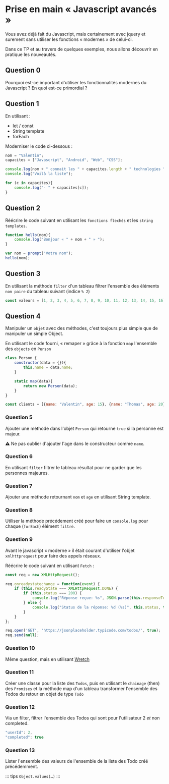 # Prise en main « Javascript avancés »

Vous avez déjà fait du Javascript, mais certainement avec jquery et surement sans utiliser les fonctions « modernes » de celui-ci.

Dans ce TP et au travers de quelques exemples, nous allons découvrir en pratique les nouveautés.

## Question 0

Pourquoi est-ce important d'utiliser les fonctionnalités modernes du Javascript ? En quoi est-ce primordial ?

## Question 1

En utilisant :

- let / const
- String template
- forEach

Moderniser le code ci-dessous :

```javascript
nom = "Valentin";
capacites = ["Javascript", "Android", "Web", "CSS"];

console.log(nom + " connait les " + capacites.length + " technologies ");
console.log("Voilà la liste");

for (c in capacites){
    console.log("- " + capacites[c]);
}
```

## Question 2

Réécrire le code suivant en utilisant les `fonctions flechés` et les `string templates`.

```javascript
function hello(nom){
    console.log("Bonjour « " + nom + " » ");
}

var nom = prompt("Votre nom");
hello(nom);
```

## Question 3

En utilisant la méthode `filter` d'un tableau filtrer l'ensemble des éléments `non paire` du tableau suivant (indice `% 2`)

```javascript
const valeurs = [1, 2, 3, 4, 5, 6, 7, 8, 9, 10, 11, 12, 13, 14, 15, 16];
```

## Question 4

Manipuler un `objet` avec des méthodes, c'est toujours plus simple que de manipuler un simple Object.

En utilisant le code fourni, « remaper » grâce à la fonction `map` l'ensemble des `objects` en `Person`

```javascript
class Person {
    constructor(data = {}){
        this.name = data.name;
    }

    static map(data){
        return new Person(data);
    }
}

const clients = [{name: "Valentin", age: 15}, {name: "Thomas", age: 20}, {name: "John", age: 38}];
```

### Question 5

Ajouter une méthode dans l'objet `Person` qui retourne `true` si la personne est majeur.

⚠️ Ne pas oublier d'ajouter l'age dans le constructeur comme `name`.

### Question 6

En utilisant `filter` filtrer le tableau résultat pour ne garder que les personnes majeures.

### Question 7

Ajouter une méthode retournant `nom` et `age` en utilisant String template.

### Question 8

Utiliser la méthode précédement créé pour faire un `console.log` pour chaque (`forEach`) élément `filtré`.

### Question 9

Avant le javascript « moderne » il était courant d'utiliser l'objet `xmlhttprequest` pour faire des appels réseaux.

Réécrire le code suivant en utilisant `Fetch` :

```javascript
const req = new XMLHttpRequest();

req.onreadystatechange = function(event) {
    if (this.readyState === XMLHttpRequest.DONE) {
        if (this.status === 200) {
            console.log("Réponse reçue: %s", JSON.parse(this.responseText));
        } else {
            console.log("Status de la réponse: %d (%s)", this.status, this.statusText);
        }
    }
};

req.open('GET', 'https://jsonplaceholder.typicode.com/todos/', true);
req.send(null);
```

### Question 10

Même question, mais en utilisant [Wretch](https://elbywan.github.io/wretch/)

### Question 11

Créer une classe pour la liste des `Todos`, puis en utilisant le `chainage` (then) des `Promises` et la méthode map d'un tableau transformer l'ensemble des Todos du retour en objet de type `Todo`

### Question 12

Via un filter, filtrer l'ensemble des Todos qui sont pour l'utilisateur 2 *et* non completed.

```javascript
"userId": 2,
"completed": true
```

### Question 13

Lister l'ensemble des valeurs de l'ensemble de la liste des Todo créé précédemment.

::: tips
`Object.values(…)`
:::